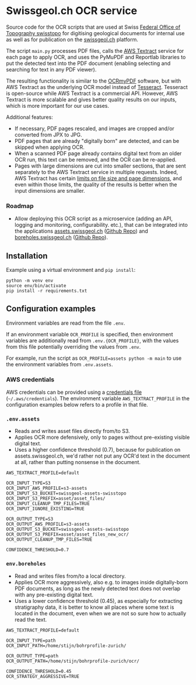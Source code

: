 # Swissgeol.ch OCR service

Source code for the OCR scripts that are used at Swiss [
Federal Office of Topography swisstopo](https://www.swisstopo.admin.ch/) for digitising geological documents for internal use as well as for publication on the [swissgeol.ch](https://www.swissgeol.ch/) platform.

The script `main.py` processes PDF files, calls the [AWS Textract](https://aws.amazon.com/de/textract/) service for each page to apply OCR, and uses the PyMuPDF and Reportlab libraries to put the detected text into the PDF document (enabling selecting and searching for text in any PDF viewer).

The resulting functionality is similar to the [OCRmyPDF](https://ocrmypdf.readthedocs.io/en/latest/) software, but with AWS Textract as the underlying OCR model instead of [Tesseract](https://tesseract-ocr.github.io/). Tesseract is open-source while AWS Textract is a commercial API. However, AWS Textract is more scalable and gives better quality results on our inputs, which is more important for our use cases.

Additional features:
- If necessary, PDF pages rescaled, and images are cropped and/or converted from JPX to JPG.
- PDF pages that are already "digitally born" are detected, and can be skipped when applying OCR.
- When a scanned PDF page already contains digital text from an older OCR run, this text can be removed, and the OCR can be re-applied.
- Pages with large dimensions are cut into smaller sections, that are sent separately to the AWS Textract service in multiple requests. Indeed, AWS Textract has certain [limits on file size and page dimensions](https://docs.aws.amazon.com/textract/latest/dg/limits-document.html), and even within those limits, the quality of the results is better when the input dimensions are smaller.

### Roadmap

- Allow deploying this OCR script as a microservice (adding an API, logging and monitoring, configurability. etc.), that can be integrated into the applications [assets.swissgeol.ch](https://assets.swissgeol.ch/) ([Github Repo](https://github.com/swisstopo/swissgeol-assets-suite)) and [boreholes.swissgeol.ch](https://boreholes.swissgeol.ch/) ([Github Repo](https://github.com/swisstopo/swissgeol-boreholes-suite)).

## Installation

Example using a virtual environment and `pip install`:
```
python -m venv env
source env/bin/activate
pip install -r requirements.txt 
```

## Configuration examples

Environment variables are read from the file `.env`.

If an environment variable `OCR_PROFILE` is specified, then environment variables are additionally read from `.env.{OCR_PROFILE}`, with the values from this file potentially overriding the values from `.env`. 

For example, run the script as `OCR_PROFILE=assets python -m main` to use the environment variables from `.env.assets`.

### AWS credentials

AWS credentials can be provided using a [credentials file](https://docs.aws.amazon.com/cli/v1/userguide/cli-configure-files.html) (`~/.aws/credentials`). The environment variable `AWS_TEXTRACT_PROFILE` in the configuration examples below refers to a profile in that file.

### `.env.assets`

- Reads and writes asset files directly from/to S3.
- Applies OCR more defensively, only to pages without pre-existing visible digital text.
- Uses a higher confidence threshold (0.7), because for publication on assets.swissgeol.ch, we'd rather not put any OCR'd text in the document at all, rather than putting nonsense in the document.

```
AWS_TEXTRACT_PROFILE=default

OCR_INPUT_TYPE=S3
OCR_INPUT_AWS_PROFILE=s3-assets
OCR_INPUT_S3_BUCKET=swissgeol-assets-swisstopo
OCR_INPUT_S3_PREFIX=asset/asset_files/
OCR_INPUT_CLEANUP_TMP_FILES=TRUE
OCR_INPUT_IGNORE_EXISTING=TRUE

OCR_OUTPUT_TYPE=S3
OCR_OUTPUT_AWS_PROFILE=s3-assets
OCR_OUTPUT_S3_BUCKET=swissgeol-assets-swisstopo
OCR_OUTPUT_S3_PREFIX=asset/asset_files_new_ocr/
OCR_OUTPUT_CLEANUP_TMP_FILES=TRUE

CONFIDENCE_THRESHOLD=0.7
```

### `env.boreholes`

- Read and writes files from/to a local directory.
- Applies OCR more aggressively, also e.g. to images inside digitally-born PDF documents, as long as the newly detected text does not overlap with any pre-existing digital text.
- Uses a lower confidence threshold (0.45), as especially for extracting stratigraphy data, it is better to know all places where some text is located in the document, even when we are not so sure how to actually read the text.

```
AWS_TEXTRACT_PROFILE=default

OCR_INPUT_TYPE=path
OCR_INPUT_PATH=/home/stijn/bohrprofile-zurich/

OCR_OUTPUT_TYPE=path
OCR_OUTPUT_PATH=/home/stijn/bohrprofile-zurich/ocr/

CONFIDENCE_THRESHOLD=0.45
OCR_STRATEGY_AGGRESSIVE=TRUE
```
